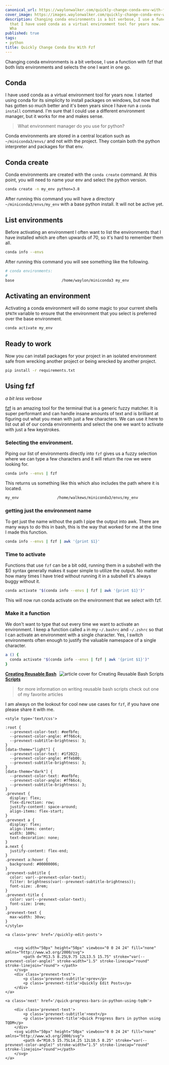```yaml
---
canonical_url: https://waylonwalker.com/quickly-change-conda-env-with-fzf/
cover_image: https://images.waylonwalker.com/quickly-change-conda-env-with-fzf.png
description: Changing conda environments is a bit verbose, I use a function with fzf
  that I have used conda as a virtual environment tool for years now.  I started using
  Wha
published: true
tags:
- python
title: Quickly Change Conda Env With Fzf
---
```


Changing conda environments is a bit verbose, I use a function with fzf that both lists environments and selects the one I want in one go.

## Conda

I have used conda as a virtual environment tool for years now.  I started using conda for its simplicity to install packages on windows, but now that has gotten so much better and it's been years since I have run a `conda install` command.  I'm sure that I could use a different environment manager, but it works for me and makes sense.

> What environment manager do you use for python?

Conda environments are stored in a central location such as
`~/miniconda3/envs/` and not with the project.  They contain both the python
interpreter and packages for that env.

## Conda create

Conda environments are created with the `conda create` command.  At this point, you will need to name your env and select the python version.

``` bash
conda create -n my_env python=3.8
```

After running this command you will have a directory `~/miniconda3/envs/my_env` with a base python install.  It will not be active yet.

## List environments

Before activating an environment I often want to list the environments that I have installed which are often upwards of 70, so it's hard to remember them all.

``` bash
conda info --envs
```

After running this command you will see something like the following.

``` bash
# conda environments:
#
base                     /home/waylon/miniconda3 my_env                   /home/waylon/my_env
```

## Activating an environment

Activating a conda environment will do some magic to your current shells
`$PATH` variable to ensure that the environment that you select is preferred
over the base environment.

``` bash
conda activate my_env
```

## Ready to work

Now you can install packages for your project in an isolated environment safe from wrecking another project or being wrecked by another project.

``` bash
pip install -r requirements.txt
```

## Using fzf

_a bit less verbose_

[fzf](https://github.com/junegunn/fzf) is an amazing tool for the terminal that is a generic fuzzy matcher.  It is super performant and can handle insane amounts of text and is brilliant at figuring out what you mean with just a few characters.  We can use it here to list out all of our conda environments and select the one we want to activate with just a few keystrokes.

### Selecting the environment.

Piping our list of environments directly into `fzf` gives us a fuzzy selection where we can type a few characters and it will return the row we were looking for.

``` bash
conda info --envs | fzf
```

This returns us something like this which also includes the path where it is located.

``` bash
my_env                 /home/walkews/miniconda3/envs/my_env
```

### getting just the environment name

To get just the name without the path I pipe the output into awk.  There are many ways to do this in bash, this is the way that worked for me at the time I made this function.

``` bash
conda info --envs | fzf | awk '{print $1}'
```

### Time to activate

Functions that use `fzf` can be a bit odd, running them in a subshell with the
$() syntax generally makes it super simple to utilize the output.  No matter
how many times I have tried without running it in a subshell it's always buggy without it.

``` bash
conda activate "$(conda info --envs | fzf | awk '{print $1}')"
```

This will now run conda activate on the environment that we select with fzf.

### Make it a function

We don't want to type that out every time we want to activate an environment. I keep a function called `a` in my `~/.bashrc` and `~/.zshrc` so that I can activate an environment with a single character.  Yes, I switch environments often enough to justify the valuable namespace of a single character.

``` bash
a () {
  conda activate "$(conda info --envs | fzf | awk '{print $1}')"
}
```


  <div class="onelinelink-wrapper">
      <a class="onelinelink" href="https://waylonwalker.com/reusable-bash/">
          <img style="float: right;" align='right' src="https://images.waylonwalker.com/reusable-bash-og_250x140.png" alt="article cover for 
 Creating Reusable Bash Scripts
"/>
          <p><strong>
 Creating Reusable Bash Scripts
</strong></p>
      </a>
  </div>


> for more information on writing reusable bash scripts check out one of my
> favorite articles

I am always on the lookout for cool new use cases for `fzf`, if you have one please share it with me.
<div class='prevnext'>

    <style type='text/css'>

    :root {
      --prevnext-color-text: #eefbfe;
      --prevnext-color-angle: #ff66c4;
      --prevnext-subtitle-brightness: 3;
    }
    [data-theme="light"] {
      --prevnext-color-text: #1f2022;
      --prevnext-color-angle: #ffeb00;
      --prevnext-subtitle-brightness: 3;
    }
    [data-theme="dark"] {
      --prevnext-color-text: #eefbfe;
      --prevnext-color-angle: #ff66c4;
      --prevnext-subtitle-brightness: 3;
    }
    .prevnext {
      display: flex;
      flex-direction: row;
      justify-content: space-around;
      align-items: flex-start;
    }
    .prevnext a {
      display: flex;
      align-items: center;
      width: 100%;
      text-decoration: none;
    }
    a.next {
      justify-content: flex-end;
    }
    .prevnext a:hover {
      background: #00000006;
    }
    .prevnext-subtitle {
      color: var(--prevnext-color-text);
      filter: brightness(var(--prevnext-subtitle-brightness));
      font-size: .8rem;
    }
    .prevnext-title {
      color: var(--prevnext-color-text);
      font-size: 1rem;
    }
    .prevnext-text {
      max-width: 30vw;
    }
    </style>
    
    <a class='prev' href='/quickly-edit-posts'>
    

        <svg width="50px" height="50px" viewbox="0 0 24 24" fill="none" xmlns="http://www.w3.org/2000/svg">
            <path d="M13.5 8.25L9.75 12L13.5 15.75" stroke="var(--prevnext-color-angle)" stroke-width="1.5" stroke-linecap="round" stroke-linejoin="round"> </path>
        </svg>
        <div class='prevnext-text'>
            <p class='prevnext-subtitle'>prev</p>
            <p class='prevnext-title'>Quickly Edit Posts</p>
        </div>
    </a>
    
    <a class='next' href='/quick-progress-bars-in-python-using-tqdm'>
    
        <div class='prevnext-text'>
            <p class='prevnext-subtitle'>next</p>
            <p class='prevnext-title'>Quick Progress Bars in python using TQDM</p>
        </div>
        <svg width="50px" height="50px" viewbox="0 0 24 24" fill="none" xmlns="http://www.w3.org/2000/svg">
            <path d="M10.5 15.75L14.25 12L10.5 8.25" stroke="var(--prevnext-color-angle)" stroke-width="1.5" stroke-linecap="round" stroke-linejoin="round"></path>
        </svg>
    </a>
  </div>